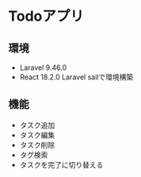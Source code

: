 # Todoアプリ

## 環境
- Laravel 9.46.0
- React 18.2.0
Laravel sailで環境構築

## 機能
- タスク追加
- タスク編集
- タスク削除
- タグ検索
- タスクを完了に切り替える
